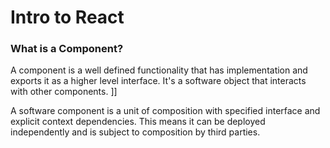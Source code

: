 # Intro to React #

### What is a Component? ###

A component is a well defined functionality that has implementation and exports it as a higher level interface. It's a software object that interacts with other components. ]]

A software component is a unit of composition with specified interface and explicit context dependencies. This means it can be deployed independently and is subject to composition by third parties. 